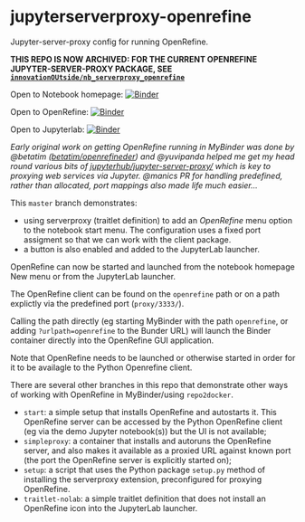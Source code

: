 # jupyterserverproxy-openrefine
Jupyter-server-proxy config for running OpenRefine.

__THIS REPO IS NOW ARCHIVED: FOR THE CURRENT OPENREFINE JUPYTER-SERVER-PROXY PACKAGE, SEE [`innovationOUtside/nb_serverproxy_openrefine`](https://github.com/innovationOUtside/nb_serverproxy_openrefine/)__


Open to Notebook homepage: [![Binder](https://mybinder.org/badge_logo.svg)](https://mybinder.org/v2/gh/psychemedia/jupyterserverproxy-openrefine/master)

Open to OpenRefine: [![Binder](https://mybinder.org/badge_logo.svg)](https://mybinder.org/v2/gh/psychemedia/jupyterserverproxy-openrefine/master?urlpath=openrefine)

Open to Jupyterlab: [![Binder](https://mybinder.org/badge_logo.svg)](https://mybinder.org/v2/gh/psychemedia/jupyterserverproxy-openrefine/master?urlpath=lab)


*Early original work on getting OpenRefine running in MyBinder was done by @betatim ([betatim/openrefineder](https://github.com/betatim/openrefineder)) and @yuvipanda helped me get my head round various bits of [jupyterhub/jupyter-server-proxy/](https://github.com/jupyterhub/jupyter-server-proxy/) which is key to proxying web services via Jupyter. @manics PR for handling predefined, rather than allocated, port mappings also made life much easier...*

This `master` branch demonstrates:

- using serverproxy (traitlet definition) to add an *OpenRefine* menu option to the notebook start menu. The configuration uses a fixed port assigment so that we can work with the client package.
- a button is also enabled and added to the JupyterLab launcher.

OpenRefine can now be started and launched from the notebook homepage New menu or from the JupyterLab launcher.

The OpenRefine client can be found on the `openrefine` path or on a path explictly via the predefined port (`proxy/3333/`).

Calling the path directly (eg starting MyBinder with the path `openrefine`, or adding `?urlpath=openrefine` to the Bunder URL) will launch the Binder container directly into the OpenRefine GUI application.

Note that OpenRefine needs to be launched or otherwise started in order for it to be availagle to the Python Openrefine client.

There are several other branches in this repo that demonstrate other ways of working with OpenRefine in MyBinder/using `repo2docker`.

- `start`: a simple setup that installs OpenRefine and autostarts it. This OpenRefine server can be accessed by the Python OpenRefine client (eg via the demo Jupyter notebook(s)) but the UI is not available;
- `simpleproxy`: a container that installs and autoruns the OpenRefine server, and also makes it available as a proxied URL against known port (the port the OpenRefine server is explicitly started on);
- `setup`: a script that uses the Python package `setup.py` method of installing the serverproxy extension, preconfigured for proxying OpenRefine.
- `traitlet-nolab`: a simple traitlet definition that does not install an OpenRefine icon into the JupyterLab launcher.
